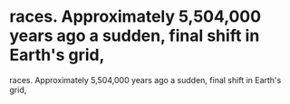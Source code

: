 # races. Approximately 5,504,000 years ago a sudden, final shift in Earth's grid,

races. Approximately 5,504,000 years ago a sudden, final shift in Earth's grid,